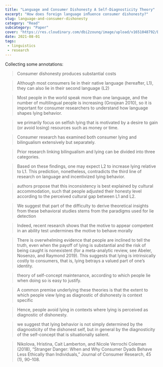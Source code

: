 ```yaml
--- 
title: "Language and Consumer Dishonesty A Self-Diagnosticity Theory" 
excerpt: "How does foreign language inﬂuence consumer dishonesty?"
slug: language-and-consumer-dishonesty
category: "Read"
subcategory: "Paper"
cover: "https://res.cloudinary.com/dbi2zounq/image/upload/v1651048792/Digital%20garden/media/language-and-consumer-dishonesty_uvmse9.png"
date: 2021-08-01
tags:
 - linguistics
 - research
---  
```

Collecting some annotations:
> Consumer dishonesty produces substantial costs

> Although most consumers lie in their native language (hereafter, L1), they can also lie in their second language (L2)

> Most people in the world speak more than one language, and the number of multilingual people is increasing (Grosjean 2010), so it is important for consumer researchers to understand how language shapes lying behavior.

> we primarily focus on selfish lying that is motivated by a desire to gain (or avoid losing) resources such as money or time.

> Consumer research has examined both consumer lying and bilingualism extensively but separately.

> Prior research linking bilingualism and lying can be divided into three categories.

> Based on these findings, one may expect L2 to increase lying relative to L1. This prediction, nonetheless, contradicts the third line of research on language and incentivized lying behavior.

> authors propose that this inconsistency is best explained by cultural accommodation, such that people adjusted their honesty level according to the perceived cultural gap between L1 and L2.

> We suggest that part of the difficulty to derive theoretical insights from these behavioral studies stems from the paradigms used for lie detection

> Indeed, recent research shows that the motive to appear competent in an ability test undermines the motive to behave morally

> There is overwhelming evidence that people are inclined to tell the truth, even when the payoff of lying is substantial and the risk of being caught is nonexistent (for a meta-analytic review, see Abeler, Nosenzo, and Raymond 2019). This suggests that lying is intrinsically costly to consumers, that is, lying betrays a valued part of one’s identity.

> theory of self-concept maintenance, according to which people lie when doing so is easy to justify.

> A common premise underlying these theories is that the extent to which people view lying as diagnostic of dishonesty is context specific

> Hence, people avoid lying in contexts where lying is perceived as diagnostic of dishonesty.

> we suggest that lying behavior is not simply determined by the diagnosticity of the dishonest self, but in general by the diagnosticity of the self-concept that is situationally salient.

> Nikolova, Hristina, Cait Lamberton, and Nicole Verrochi Coleman (2018), “Stranger Danger: When and Why Consumer Dyads Behave Less Ethically than Individuals,” Journal of Consumer Research, 45 (1), 90–108.